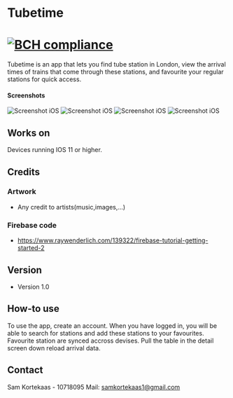 # Tubetime

[![BCH compliance](https://bettercodehub.com/edge/badge/skrtks/TRANSIT?branch=master)](https://bettercodehub.com/)
======
Tubetime is an app that lets you find tube station in London, view the arrival times of trains that come through these stations, and favourite your regular stations for quick access.

#### Screenshots

![Screenshot iOS](ScreenShots/LoginScreen.png)
![Screenshot iOS](ScreenShots/FindStation.png)
![Screenshot iOS](ScreenShots/SearchResults.png)
![Screenshot iOS](ScreenShots/DetailScreen.png)


## Works on

Devices running IOS 11 or higher.

## Credits
### Artwork
* Any credit to artists(music,images,...)

### Firebase code
* https://www.raywenderlich.com/139322/firebase-tutorial-getting-started-2

## Version 
* Version 1.0

## How-to use
To use the app, create an account. When you have logged in, you will be able to search for stations and add these stations to your favourites. Favourite station are synced accross devises. Pull the table in the detail screen down reload arrival data.

## Contact

Sam Kortekaas - 10718095
Mail: samkortekaas1@gmail.com


